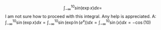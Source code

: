 $$\int_{-\infty}^{10} sin(\exp{x})dx =$$ I am not sure how to proceed with this integral. Any help is appreciated. A: $\int_{-\infty}^{10} \sin(\exp{x})dx = \int_{-\infty}^{10} \sin(\exp{\ln(e^x)})dx = \int_{-\infty}^{10} \sin(x)dx = -\cos(10)$
